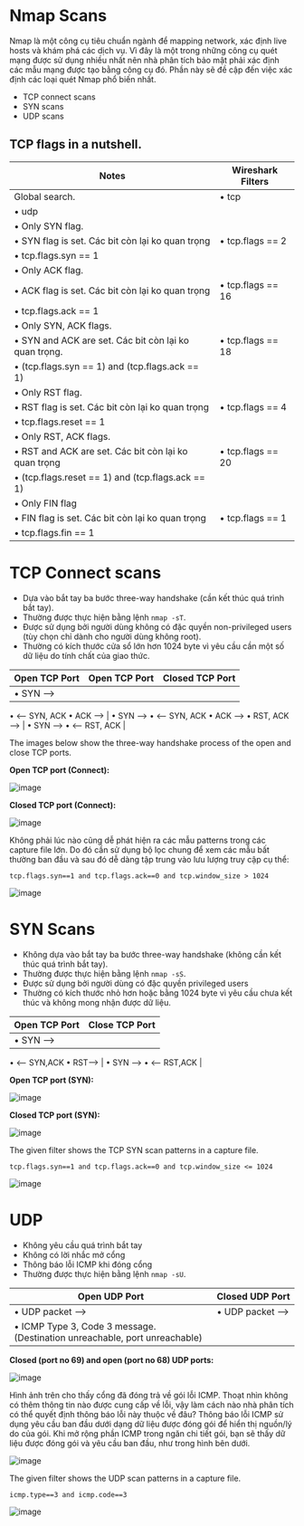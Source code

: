 # Nmap Scans

Nmap là một công cụ tiêu chuẩn ngành để mapping network, xác định live hosts và khám phá các dịch vụ. Vì đây là một trong những công cụ quét mạng được sử dụng nhiều nhất nên nhà phân tích bảo mật phải xác định các mẫu mạng được tạo bằng công cụ đó. Phần này sẽ đề cập đến việc xác định các loại quét Nmap phổ biến nhất.

- TCP connect scans
- SYN scans
- UDP scans

## **TCP flags in a nutshell.**

| Notes | Wireshark Filters |
| --- | --- |
| Global search. | • tcp
• udp |
| • Only SYN flag. 
• SYN flag is set. Các bit còn lại ko quan trọng | • tcp.flags == 2
• tcp.flags.syn == 1 |
| • Only ACK flag. 
• ACK flag is set. Các bit còn lại ko quan trọng | • tcp.flags == 16
• tcp.flags.ack == 1 |
| • Only SYN, ACK flags.
• SYN and ACK are set. Các bit còn lại ko quan trọng. | • tcp.flags == 18
• (tcp.flags.syn == 1) and (tcp.flags.ack == 1) |
| • Only RST flag.
• RST flag is set. Các bit còn lại ko quan trọng | • tcp.flags == 4
• tcp.flags.reset == 1 |
| • Only RST, ACK flags.
• RST and ACK are set. Các bit còn lại ko quan trọng | • tcp.flags == 20
• (tcp.flags.reset == 1) and (tcp.flags.ack == 1) |
| • Only FIN flag
• FIN flag is set. Các bit còn lại ko quan trọng | • tcp.flags == 1
• tcp.flags.fin == 1 |

# **TCP Connect scans**

- Dựa vào bắt tay ba bước three-way handshake (cần kết thúc quá trình bắt tay).
- Thường được thực hiện bằng lệnh `nmap -sT`.
- Được sử dụng bởi người dùng không có đặc quyền non-privileged users (tùy chọn chỉ dành cho người dùng không root).
- Thường có kích thước cửa sổ lớn hơn 1024 byte vì yêu cầu cần một số dữ liệu do tính chất của giao thức.

| Open TCP Port | Open TCP Port | Closed TCP Port |
| --- | --- | --- |
| • SYN -->
• <-- SYN, ACK
• ACK --> | • SYN -->
• <-- SYN, ACK
• ACK -->
• RST, ACK --> | • SYN -->
• <-- RST, ACK |

The images below show the three-way handshake process of the open and close TCP ports. 

**Open TCP port (Connect):**

![image](https://github.com/Merisreal/Digital-Forensics-and-Incident-Response/assets/139641711/e78cb93c-652b-4a68-bfdc-8eaaf99701c3)

**Closed TCP port (Connect):**

![image](https://github.com/Merisreal/Digital-Forensics-and-Incident-Response/assets/139641711/a0f90081-70fa-4bb1-8618-b5fb51987888)

Không phải lúc nào cũng dễ phát hiện ra các mẫu patterns trong các capture file lớn. Do đó cần sử dụng bộ lọc chung để xem các mẫu bất thường ban đầu và sau đó dễ dàng tập trung vào lưu lượng truy cập cụ thể:

`tcp.flags.syn==1 and tcp.flags.ack==0 and tcp.window_size > 1024`

![image](https://github.com/Merisreal/Digital-Forensics-and-Incident-Response/assets/139641711/cb2627f7-f3e6-46fe-8591-46db8f0e0f7f)

# SYN Scans

- Không dựa vào bắt tay ba bước three-way handshake (không cần kết thúc quá trình bắt tay).
- Thường được thực hiện bằng lệnh `nmap -sS`.
- Được sử dụng bởi người dùng có đặc quyền privileged users
- Thường có kích thước nhỏ hơn hoặc bằng 1024 byte vì yêu cầu chưa kết thúc và không mong nhận được dữ liệu.

| Open TCP Port | Close TCP Port |
| --- | --- |
| • SYN -->
• <-- SYN,ACK
• RST--> | • SYN -->
• <-- RST,ACK |

**Open TCP port (SYN):**

![image](https://github.com/Merisreal/Digital-Forensics-and-Incident-Response/assets/139641711/f715577f-81df-47a9-a76b-11fe877038c5)

**Closed TCP port (SYN):**

![image](https://github.com/Merisreal/Digital-Forensics-and-Incident-Response/assets/139641711/1d3c8bdc-b373-408c-bb8b-8eeb9f7e81ab)

The given filter shows the TCP SYN scan patterns in a capture file.

`tcp.flags.syn==1 and tcp.flags.ack==0 and tcp.window_size <= 1024`

![image](https://github.com/Merisreal/Digital-Forensics-and-Incident-Response/assets/139641711/81298eee-994b-46a6-859e-99645724c45f)

# UDP

- Không yêu cầu quá trình bắt tay
- Không có lời nhắc mở cổng
- Thông báo lỗi ICMP khi đóng cổng
- Thường được thực hiện bằng lệnh `nmap -sU`.

| Open UDP Port | Closed UDP Port |
| --- | --- |
| • UDP packet --> | • UDP packet -->
• ICMP Type 3, Code 3 message. (Destination unreachable, port unreachable) |

**Closed (port no 69) and open (port no 68) UDP ports:**

![image](https://github.com/Merisreal/Digital-Forensics-and-Incident-Response/assets/139641711/d23c27ec-906d-40b6-8711-de2de299c423)

Hình ảnh trên cho thấy cổng đã đóng trả về gói lỗi ICMP. Thoạt nhìn không có thêm thông tin nào được cung cấp về lỗi, vậy làm cách nào nhà phân tích có thể quyết định thông báo lỗi này thuộc về đâu? Thông báo lỗi ICMP sử dụng yêu cầu ban đầu dưới dạng dữ liệu được đóng gói để hiển thị nguồn/lý do của gói. Khi mở rộng phần ICMP trong ngăn chi tiết gói, bạn sẽ thấy dữ liệu được đóng gói và yêu cầu ban đầu, như trong hình bên dưới.

![image](https://github.com/Merisreal/Digital-Forensics-and-Incident-Response/assets/139641711/8b35495a-1eb3-40dd-8e54-260a46d5d4e0)

The given filter shows the UDP scan patterns in a capture file.

`icmp.type==3 and icmp.code==3`

![image](https://github.com/Merisreal/Digital-Forensics-and-Incident-Response/assets/139641711/5405d249-a3f7-47db-8411-2b9cf46b6760)

